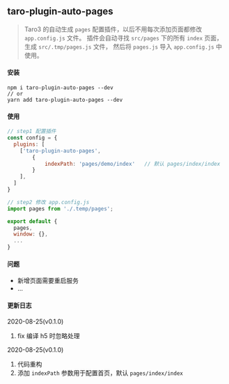 ## taro-plugin-auto-pages
> Taro3 的自动生成 `pages` 配置插件，以后不用每次添加页面都修改 `app.config.js` 文件。
插件会自动寻找 `src/pages` 下的所有 `index` 页面，生成 `src/.tmp/pages.js` 文件，
然后将 `pages.js` 导入 `app.config.js` 中使用。

#### 安装
```
npm i taro-plugin-auto-pages --dev
// or
yarn add taro-plugin-auto-pages --dev
```

#### 使用
```js
// step1 配置插件
const config = {
  plugins: [
    ['taro-plugin-auto-pages',
        {
            indexPath: 'pages/demo/index'   // 默认 pages/index/index
        }
    ],
  ]
}

// step2 修改 app.config.js
import pages from './.temp/pages';

export default {
  pages,
  window: {},
  ...
}
```

#### 问题

* 新增页面需要重启服务
* ...

#### 更新日志
2020-08-25(v0.1.0)
1. fix 编译 h5 时忽略处理

2020-08-25(v0.1.0)
1. 代码重构
2. 添加 `indexPath` 参数用于配置首页，默认 `pages/index/index`
